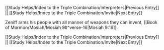 [[Study Helps/Index to the Triple Combination/Interpreters|Previous Entry]]  ||  [[Study Helps/Index to the Triple Combination/Invite|Next Entry]]

 Zeniff arms his people with all manner of weapons they can invent, [[Book of Mormon/Mosiah/Mosiah 9#^verse-16|Mosiah 9:16]].

[[Study Helps/Index to the Triple Combination/Interpreters|Previous Entry]]  ||  [[Study Helps/Index to the Triple Combination/Invite|Next Entry]]